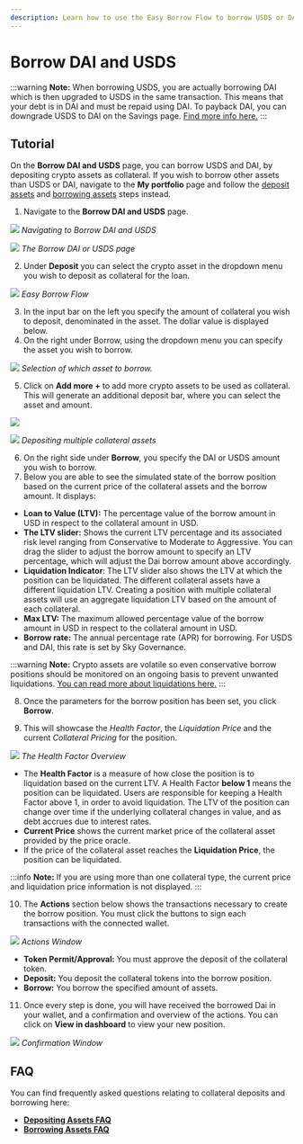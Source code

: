 ```yaml
---
description: Learn how to use the Easy Borrow Flow to borrow USDS or DAI.
---
```


# Borrow DAI and USDS
:::warning
**Note:** When borrowing USDS, you are actually borrowing DAI which is then upgraded to USDS in the same transaction. This means that your debt is in DAI and must be repaid using DAI. To payback DAI, you can downgrade USDS to DAI on the Savings page. [Find more info here.](/user-guides/upgrading-to-usds-and-susds/)
:::
## Tutorial

On the **Borrow DAI and USDS** page, you can borrow USDS and DAI, by depositing crypto assets as collateral. If you wish to borrow other assets than USDS or DAI, navigate to the **My portfolio** page and follow the [deposit assets](/user-guides/using-sparklend/depositing-assets) and [borrowing assets](/user-guides/using-sparklend/borrowing-assets) steps instead.

1.  Navigate to the **Borrow DAI and USDS** page.

![](/assets/borrow-1.png)
*Navigating to Borrow DAI and USDS*

![](/assets/borrow-2.png)
*The Borrow DAI or USDS page*

2. Under **Deposit** you can select the crypto asset in the dropdown menu you wish to deposit as collateral for the loan.

![](/assets/borrow-3.png)
*Easy Borrow Flow*

3. In the input bar on the left you specify the amount of collateral you wish to deposit, denominated in the asset. The dollar value is displayed below.
4. On the right under Borrow, using the dropdown menu you can specify the asset you wish to borrow.

![](/assets/borrow-5.png)
*Selection of which asset to borrow.*

5. Click on **Add more +** to add more crypto assets to be used as collateral. This will generate an additional deposit bar, where you can select the asset and amount.

![](/assets/borrow-4.png)

![](/assets/borrow-6.png)
*Depositing multiple collateral assets*

6. On the right side under **Borrow**, you specify the DAI or USDS amount you wish to borrow.
7. Below you are able to see the simulated state of the borrow position based on the current price of the collateral assets and the borrow amount. It displays:

* **Loan to Value (LTV):** The percentage value of the borrow amount in USD in respect to the collateral amount in USD.
* **The LTV slider:** Shows the current LTV percentage and its associated risk level ranging from Conservative to Moderate to Aggressive. You can drag the slider to adjust the borrow amount to specify an LTV percentage, which will adjust the Dai borrow amount above accordingly.
* **Liquidation Indicator**: The LTV slider also shows the LTV at which the position can be liquidated. The different collateral assets have a different liquidation LTV. Creating a position with multiple collateral assets will use an aggregate liquidation LTV based on the amount of each collateral.
* **Max LTV:** The maximum allowed percentage value of the borrow amount in USD in respect to the collateral amount in USD.
* **Borrow rate:** The annual percentage rate (APR) for borrowing. For USDS and DAI, this rate is set by Sky Governance.

:::warning
**Note:** Crypto assets are volatile so even conservative borrow positions should be monitored on an ongoing basis to prevent unwanted liquidations. [You can read more about liquidations here.](/user-guides/using-sparklend/liquidations)
:::

8. Once the parameters for the borrow position has been set, you click **Borrow**.

9.  This will showcase the *Health Factor*, the *Liquidation Price* and the current *Collateral Pricing* for the position.

![](/assets/borrow-7.png)
*The Health Factor Overview*

* The **Health Factor** is a measure of how close the position is to liquidation based on the current LTV. A Health Factor **below 1** means the position can be liquidated. Users are responsible for keeping a Health Factor above 1, in order to avoid liquidation. The LTV of the position can change over time if the underlying collateral changes in value, and as debt accrues due to interest rates.
* **Current Price** shows the current market price of the collateral asset provided by the price oracle.
* If the price of the collateral asset reaches the **Liquidation Price**, the position can be liquidated.

:::info
**Note:** If you are using more than one collateral type, the current price and liquidation price information is not displayed.
:::

10. The **Actions** section below shows the transactions necessary to create the borrow position. You must click the buttons to sign each transactions with the connected wallet.

![](/assets/borrow-8.png)
*Actions Window*

* **Token Permit/Approval:** You must approve the deposit of the collateral token.
* **Deposit:** You deposit the collateral tokens into the borrow position.
* **Borrow:** You borrow the specified amount of assets.

11. Once every step is done, you will have received the borrowed Dai in your wallet, and a confirmation and overview of the actions. You can click on **View in dashboard** to view your new position.

![](/assets/borrow-9.png)
*Confirmation Window*

## FAQ

You can find frequently asked questions relating to collateral deposits and borrowing here:

* [**Depositing Assets FAQ**](/user-guides/using-sparklend/depositing-assets#faq)
* [**Borrowing Assets FAQ**](/user-guides/using-sparklend/borrowing-assets#faq)